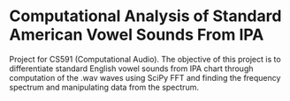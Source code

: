 # Computational Analysis of Standard American Vowel Sounds From IPA 
Project for CS591 (Computational Audio). The objective of this project is to differentiate standard English vowel sounds from IPA chart through computation of the .wav waves using SciPy FFT and finding the frequency spectrum and manipulating data from the spectrum.
